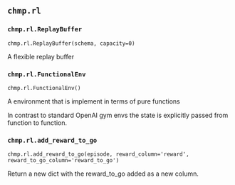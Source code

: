 ## `chmp.rl`


### `chmp.rl.ReplayBuffer`
`chmp.rl.ReplayBuffer(schema, capacity=0)`

A flexible replay buffer


### `chmp.rl.FunctionalEnv`
`chmp.rl.FunctionalEnv()`

A environment that is implement in terms of pure functions

In contrast to standard OpenAI gym envs the state is explicitly passed from
function to function.


### `chmp.rl.add_reward_to_go`
`chmp.rl.add_reward_to_go(episode, reward_column='reward', reward_to_go_column='reward_to_go')`

Return a new dict with the reward_to_go added as a new column.

